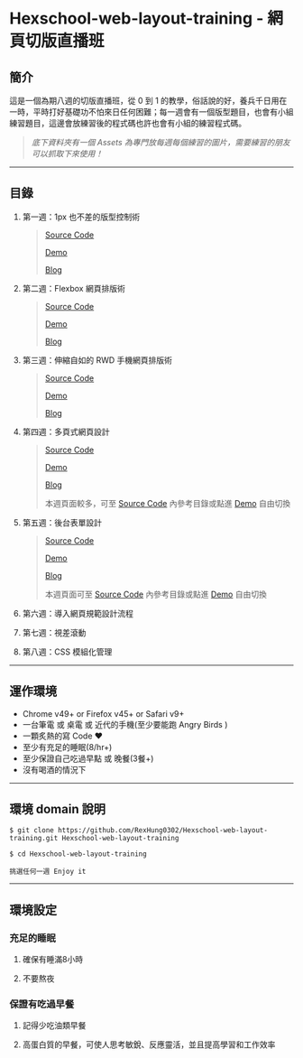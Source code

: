 # Hexschool-web-layout-training - 網頁切版直播班

## 簡介

這是一個為期八週的切版直播班，從 0 到 1 的教學，俗話說的好，養兵千日用在一時，平時打好基礎功不怕來日任何困難；每一週會有一個版型題目，也會有小組練習題目，這邊會放練習後的程式碼也許也會有小組的練習程式碼。

> *底下資料夾有一個 Assets 為專門放每週每個練習的圖片，需要練習的朋友可以抓取下來使用！*

---

## 目錄

1. 第一週：1px 也不差的版型控制術
    > [Source Code](https://github.com/RexHung0302/Hexschool-web-layout-training/tree/master/Week_1)
    >
    > [Demo](https://rexhung0302.github.io/Hexschool-web-layout-training/Week_1/index.html)
    >
    > [Blog](https://rexhung0302.github.io/2020/04/12/20200412/#more)

2. 第二週：Flexbox 網頁排版術
    > [Source Code](https://github.com/RexHung0302/Hexschool-web-layout-training/tree/master/Week_2)
    >
    > [Demo](https://rexhung0302.github.io/Hexschool-web-layout-training/Week_2/index.html)
    >
    > [Blog](https://rexhung0302.github.io/2020/04/19/20200419/#more)

3. 第三週：伸縮自如的 RWD 手機網頁排版術
    > [Source Code](https://github.com/RexHung0302/Hexschool-web-layout-training/tree/master/Week_3)
    >
    > [Demo](https://rexhung0302.github.io/Hexschool-web-layout-training/Week_3/index.html)
    >
    > [Blog](https://rexhung0302.github.io/2020/04/29/20200429/#more)

4. 第四週：多頁式網頁設計
    > [Source Code](https://github.com/RexHung0302/Hexschool-web-layout-training/tree/master/Week_4)
    >
    > [Demo](https://rexhung0302.github.io/Hexschool-web-layout-training/Week_4/dist)
    >
    > [Blog](https://rexhung0302.github.io/2020/05/05/20200505/#more)
    >
    > 本週頁面較多，可至 [Source Code](https://github.com/RexHung0302/Hexschool-web-layout-training/tree/master/Week_4) 內參考目錄或點進 [Demo](https://rexhung0302.github.io/Hexschool-web-layout-training/Week_4/dist) 自由切換

5. 第五週：後台表單設計
    > [Source Code](https://github.com/RexHung0302/Hexschool-web-layout-training/tree/master/Week_5)
    >
    > [Demo](https://rexhung0302.github.io/Hexschool-web-layout-training/Week_5/dist/assignment.html)
    >
    > [Blog](#)
    >
    > 本週頁面可至 [Source Code](https://github.com/RexHung0302/Hexschool-web-layout-training/tree/master/Week_5) 內參考目錄或點進 [Demo](https://rexhung0302.github.io/Hexschool-web-layout-training/Week_5/dist/assignment.html) 自由切換

6. 第六週：導入網頁規範設計流程

7. 第七週：視差滾動

8. 第八週：CSS 模組化管理

---

## 運作環境
* Chrome v49+ or Firefox v45+ or Safari v9+
* 一台筆電 或 桌電 或 近代的手機(至少要能跑 Angry Birds )
* 一顆炙熱的寫 Code ❤️
* 至少有充足的睡眠(8/hr+)
* 至少保證自己吃過早點 或 晚餐(3餐+)
* 沒有喝酒的情況下

---

## 環境 domain 說明

```
$ git clone https://github.com/RexHung0302/Hexschool-web-layout-training.git Hexschool-web-layout-training

$ cd Hexschool-web-layout-training

挑選任何一週 Enjoy it
```

---
 
## 環境設定

### 充足的睡眠

1. 確保有睡滿8小時

2. 不要熬夜

### 保證有吃過早餐

1. 記得少吃油類早餐

2. 高蛋白質的早餐，可使人思考敏銳、反應靈活，並且提高學習和工作效率